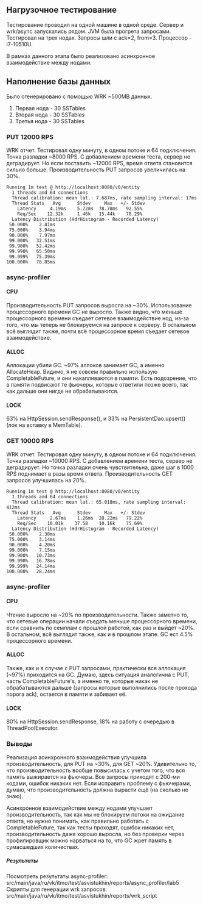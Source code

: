 ## Нагрузочное тестирование
Тестирование проводил на одной машине в одной среде. Сервер и wrk/async запускались рядом.
JVM была прогрета запросами. Тестировал на трех нодах. Запросы шли с ack=2, from=3.
Процессор - i7-10510U.

В рамках данного этапа было реализовано асинхронное взаимодействие между нодами.

## Наполнение базы данных
Было сгенерировано с помощью WRK ~500MB данных.
1. Первая нода - 30 SSTables
2. Вторая нода - 30 SSTables
3. Третья нода - 30 SSTables


### PUT 12000 RPS
WRK отчет. Тестировал одну минуту, в одном потоке и 64 подключения. Точка разладки ~8000 RPS. С добавлением времени теста,
сервер не деградирует. Но если поставить ~12000 RPS, время ответа становится сильно больше.
Производительность PUT запросов увеличилась на 30%.
```
Running 1m test @ http://localhost:8080/v0/entity
  1 threads and 64 connections
  Thread calibration: mean lat.: 7.687ms, rate sampling interval: 17ms
  Thread Stats   Avg      Stdev     Max   +/- Stdev
    Latency     4.19ms    5.72ms  78.78ms   92.55%
    Req/Sec    12.32k     1.46k   15.44k    78.29%
  Latency Distribution (HdrHistogram - Recorded Latency)
 50.000%    2.41ms
 75.000%    3.94ms
 90.000%    7.97ms
 99.000%   32.51ms
 99.900%   52.42ms
 99.990%   65.50ms
 99.999%   75.39ms
100.000%   78.85ms
```

### async-profiler
#### CPU
Производительность PUT запросов выросла на ~30%. Использование процессорного времени GC не выросло. Также видно, что меньше процессорного времени
съедает сетевое взаимодействие нод, из-за того, что мы теперь не блокируемся на запросе к серверу.
В остальном всё выглядит также, почти всё процессорное время съедает сетевое взаимодействие.
#### ALLOC
Аллокации убили GC. ~97% аллоков занимает GC, а именно AllocateHeap. Видимо, я не совсем правильно использую CompletableFuture,
и они накапливаются в памяти. Есть подозрение, что в памяти подвисают те фьючеры, которые ответили позже всего, так как дальше они
нигде не обрабатываются.
#### LOCK
63% на HttpSession.sendResponse(), и 33% на PersistentDao.upsert() (лок на вставку в MemTable).

### GET 10000 RPS
WRK отчет. Тестировал одну минуту, в одном потоке и 64 подключения. Точка разладки ~10000 RPS. С добавлением времени теста,
сервер не деградирует. Но точка разладки очень чувствительна, даже шаг в 1000 RPS поднимает в разы время ответа.
Производительность GET запросов улучшилась на 20%.
```
Running 1m test @ http://localhost:8080/v0/entity
  1 threads and 64 connections
  Thread calibration: mean lat.: 65.018ms, rate sampling interval: 412ms
  Thread Stats   Avg      Stdev     Max   +/- Stdev
    Latency     2.67ms    1.26ms  28.22ms   79.22%
    Req/Sec    10.01k    37.58    10.16k    75.69%
  Latency Distribution (HdrHistogram - Recorded Latency)
 50.000%    2.38ms
 75.000%    3.14ms
 90.000%    4.20ms
 99.000%    7.15ms
 99.900%   10.73ms
 99.990%   16.78ms
 99.999%   24.14ms
100.000%   28.24ms
```
### async-profiler
#### CPU
Чтение выросло на ~20% по производительности. Также заметно то, что сетевые операции начали съедать меньше процессорного времени, если сравнить
по семплам с прошлой работой, как раз и выйдет ~20%.
В остальном, всё выглядит также, как и в прошлом этапе. GC ест 4.5% процессорного времени.

#### ALLOC
Также, как и в случае с PUT запросами, практически вся аллокация (~97%) приходится на GC. Думаю, здесь ситуация аналогична с PUT,
часть CompletableFuture's, а именно те, которые никак не обрабатываются дальше (запросы которые выполнились после прохода порога
ack), остается в памяти и забивает её.

#### LOCK
80% на HttpSession.sendResponse, 18% на работу с очередью в ThreadPoolExecutor.

### Выводы
Реализация асинхронного взаимодействия улучшила производительность, для PUT на ~30%, для GET ~20%. Удивительно то, что производительность
вообще повысилась с учетом того, что вся память выжирается на фьючеры. Все запросы приходят с 200-ми кодами, ошибок никаких нет.
Если исправить проблему с фьючерами, думаю, что производительность должна вырасти ещё (на сколько не знаю).

Асинхронное взаимодействие между нодами улучшает производительность, так как мы не блокируем потоки на ожидание ответа, но нужно
понимать, как правильно работать с CompletableFuture, так как тесты проходят, ошибок никаких нет, производительность даже хорошо выросла,
но без проверки через профилировщик можно нарваться на то, что GC жрет память в сумасшедших количествах.

##### Результаты
Посмотреть результаты async-profiler: src/main/java/ru/vk/itmo/test/asvistukhin/reports/async_profiler/lab5
Скрипты для генерации wrk запросов: src/main/java/ru/vk/itmo/test/asvistukhin/reports/wrk_script